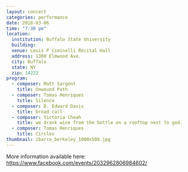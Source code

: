 ```yaml
---
layout: concert
categories: performance
date: 2018-03-06
time: "7:30 pm"
location:
  institution: Buffalo State University
  building:
  venue: Louis P Ciminelli Recital Hall
  address: 1300 Elmwood Ave.
  city: Buffalo
  state: NY
  zip: 14222
program:
  - composer: Matt Sargent
    title: Unwound Path
  - composer: Tomas Henriques
    title: Silence
  - composer: D. Edward Davis
    title: broad call
  - composer: Victoria Cheah
    title: we drank wine from the bottle on a rooftop next to god.
  - composer: Tomas Henriques
    title: Circles
thumbnail: ibarra_berkeley_1000x500.jpg
---
```


More information available here: <a href="https://www.facebook.com/events/2032962806984602/" target="blank">https://www.facebook.com/events/2032962806984602/ </a>

<!-- should we have a separate field for ticket sales and time -->

